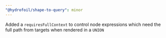 ```yaml
---
"@hydrofoil/shape-to-query": minor
---
```


Added a `requiresFullContext` to control node expressions which need the full path from targets when rendered in a `UNION`
